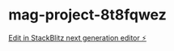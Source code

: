 # mag-project-8t8fqwez

[Edit in StackBlitz next generation editor ⚡️](https://stackblitz.com/~/github.com/OlgaEos/mag-project-8t8fqwez)